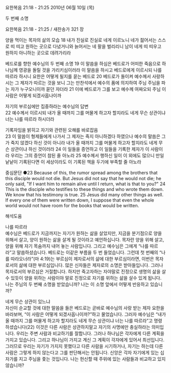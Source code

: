 요한복음 21:18 - 21:25 
2010년 06월 10일 (목)

두 번째 소명



요한복음 21:18 - 21:25 / 새찬송가 321 장


양을 먹이는 목자의 삶의 모습 
18 내가 진실로 진실로 네게 이르노니 네가 젊어서는 스스로 띠 띠고 원하는 곳으로 다녔거니와 늙어서는 네 팔을 벌리리니 남이 네게 띠 띠우고 원하지 아니하는 곳으로 데려가리라  

베드로를 향한 예수님의 두 번째 소명 
19 이 말씀을 하심은 베드로가 어떠한 죽음으로 하나님께 영광을 돌릴 것을 가리키심이러라 이 말씀을 하시고 베드로에게 이르시되 나를 따르라 하시니  요한은 어떻게 될지를 묻는 베드로 20 베드로가 돌이켜 예수께서 사랑하시는 그 제자가 따르는 것을 보니 그는 만찬석에서 예수의 품에 의지하여 주님 주님을 파는 자가 누구오니이까 묻던 자더라 21 이에 베드로가 그를 보고 예수께 여짜오되 주님 이 사람은 어떻게 되겠사옵나이까 

자기의 부르심에만 집중하라는 예수님의 답변  
22 예수께서 이르시되 내가 올 때까지 그를 머물게 하고자 할지라도 네게 무슨 상관이냐 너는 나를 따르라 하시더라 

기록자임을 밝히고 자기와 관련된 오해를 바로잡음  
23 이 말씀이 형제들에게 나가서 그 제자는 죽지 아니하겠다 하였으나 예수의 말씀은 그가 죽지 않겠다 하신 것이 아니라 내가 올 때까지 그를 머물게 하고자 할지라도 네게 무슨 상관이냐 하신 것이러라 24 이 일들을 증언하고 이 일들을 기록한 제자가 이 사람이라 우리는 그의 증언이 참된 줄 아노라 25 예수께서 행하신 일이 이 외에도 많으니 만일 낱낱이 기록된다면 이 세상이라도 이 기록된 책을 두기에 부족할 줄 아노라     

중심문단 ●23 Because of this, the rumor spread among the brothers that this disciple would not die. But Jesus did not say that he would not die; he only said, "If I want him to remain alive until I return, what is that to you?" 24 This is the disciple who testifies to these things and who wrote them down. We know that his testimony is true. 25 Jesus did many other things as well. If every one of them were written down, I suppose that even the whole world would not have room for the books that would be written.

해석도움





나를 따르라   
예수님은 베드로가 지금까지는 자기가 원하는 삶을 살았지만, 지금을 분기점으로 양을 위해서 살고, 양이 원하는 삶을 살게 될 것이라고 예언하십니다. 목자란 양을 위해 살고, 양을 위해 자기 목숨까지 내어 놓는 사람입니다. 그리고 예수님은 그에게 “나를 따르라”고 말씀하셨습니다. 베드로는 이같은 부름을 두 번 들었습니다. 그런데 첫 번째의 “나를 따라오너라”(마 4:19)는 부르심이 제자로서의 삶에 대한 부르심이라면, 이번은 목자로서의 삶에 대한 부르심입니다. 많은 신자들은 제자로의 소명은 받아들입니다. 그러나 목자로서의 부르심은 거절합니다. 하지만 죽고자하는 자야말로 진정으로 생명의 삶을 살수 있듯이 양을 위하는 사람이야 말로 진정으로 자기를 위하는 삶을 살수 있게 됩니다. 나는 주님의 두 번째 소명을 받았습니까? 나는 이 소명 앞에서 어떻게 반응하고 있습니까?   

네게 무슨 상관이 있느냐   
자신이 순교할 것에 대한 말씀을 들은 베드로는 곧바로 예수님의 사랑 받는 제자 요한을 바라보며, “이 사람은 어떻게 되겠사옵나이까?”하고 물었습니다. 그러자 예수님은 “내가 올 때까지 그를 머물게 하고자 할지라도 네게 무슨 상관이냐 너는 나를 따르라”고 명령하셨습니다(22) 이것은 다른 사람은 상관하지말고 자기의 사명에만 충실하라는 의미입니다. 우리는 주변 사람과 비교하기를 잘합니다. 그러나 하나님은 각자에게 다른 계획을 가지고 있습니다. 그리고 하나님이 가지고 계신 그 계획이 각자에게 있어서 최선입니다. 그러므로 우리는 자기가 가지지 못했다고 다른 사람을 시기하거나, 자기는 하는데 다른 사람은 그렇게 하지 않는다고 그를 판단해서는 안됩니다. 신앙은 각자 자기에게 있는 십자가를 지고 주님을 좇는 것입니다. 나는 헌신할 때 주위에 있는 사람들과 비교하고 있지 않습니까?